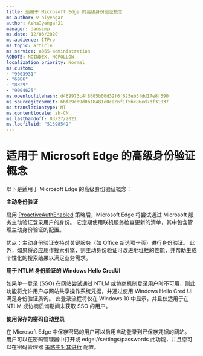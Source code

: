 ```yaml
---
title: 适用于 Microsoft Edge 的高级身份验证概念
ms.author: v-aiyengar
author: AshaIyengar21
manager: dansimp
ms.date: 12/03/2020
ms.audience: ITPro
ms.topic: article
ms.service: o365-administration
ROBOTS: NOINDEX, NOFOLLOW
localization_priority: Normal
ms.custom:
- "9003931"
- "6986"
- "8329"
- "9004625"
ms.openlocfilehash: d469973c4f8605b00d32f6f625eb5fdd17e8f390
ms.sourcegitcommit: 6bfe9cd9d0b18481e0cac6f1f5bc86ed7df31037
ms.translationtype: MT
ms.contentlocale: zh-CN
ms.lasthandoff: 03/27/2021
ms.locfileid: "51398542"
---
```

# <a name="advanced-authentication-concepts-applicable-to-microsoft-edge"></a>适用于 Microsoft Edge 的高级身份验证概念

以下是适用于 Microsoft Edge 的高级身份验证概念：

**主动身份验证**

启用 [ProactiveAuthEnabled](https://go.microsoft.com/fwlink/?linkid=2134621) 策略后，Microsoft Edge 将尝试通过 Microsoft 服务主动验证登录用户的身份。 它定期使用联机服务检查更新的清单，其中包含管理主动身份验证的配置。

优点：主动身份验证支持对关键服务（如 Office 新选项卡页）进行身份验证。 此外，如果将必应用作搜索引擎，则主动身份验证可改进地址栏的性能，并帮助生成个性化的搜索结果以满足业务需求。

**用于 NTLM 身份验证的 Windows Hello CredUI**

如果单一登录 (SSO) 在网站尝试通过 NTLM 或协商机制登录用户时不可用，则此功能将允许用户与网站共享操作系统凭据，并通过使用 Windows Hello Cred UI 满足身份验证质询。 此登录流程将仅在 Windows 10 中显示，并且仅适用于在 NTLM 或协商质询期间未获取 SSO 的用户。

**使用保存的密码自动登录**

在 Microsoft Edge 中保存密码的用户可以启用自动登录到已保存凭据的网站。 用户可以在密码管理器中打开或 edge://settings/passwords 此功能，并且您可以在密码管理器 [策略中对其进行](https://go.microsoft.com/fwlink/?linkid=2134622) 配置。

